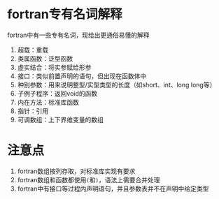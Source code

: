 # fortran专有名词解释
fortran中有一些专有名词，现给出更通俗易懂的解释
1. 超载：重载
2. 类属函数：泛型函数
3. 虚实结合：将实参赋给形参
4. 接口：类似前置声明的语句，但出现在函数体中
5. 种别参数：用来说明整型/实型类型的长度（如short、int、long long等）
6. 子例子程序：返回void的函数
7. 内在方法：标准库函数
7. 指针：引用
8. 可调数组：上下界维变量的数组

# 注意点
1. fortran数组按列存取，对标准库实现有要求
2. fortran数组和函数都使用`(`和`)`，语法上需要合并处理
3. fortran中有接口等过程内声明语句，并且参数表并不在声明中给定类型